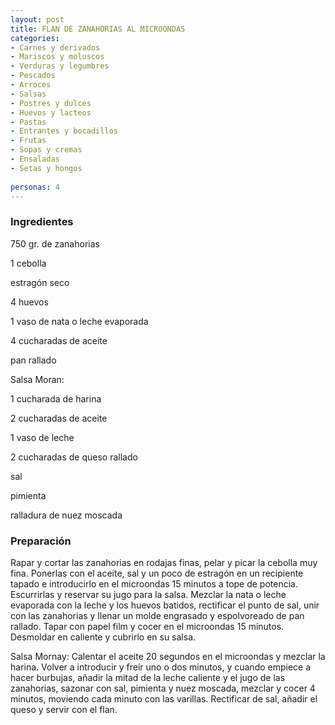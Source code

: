 ```yaml
---
layout: post
title: FLAN DE ZANAHORIAS AL MICROONDAS
categories:
- Carnes y derivados
- Mariscos y moluscos
- Verduras y legumbres
- Pescados
- Arroces
- Salsas
- Postres y dulces
- Huevos y lacteos
- Pastas
- Entrantes y bocadillos
- Frutas
- Sopas y cremas
- Ensaladas
- Setas y hongos
 
personas: 4 
---
```

<h3>Ingredientes</h3>
750 gr. de zanahorias

1 cebolla

estragón seco

4 huevos

1 vaso de nata o leche evaporada

4 cucharadas de aceite

pan rallado

Salsa Moran:

1 cucharada de harina

2 cucharadas de aceite

1 vaso de leche

2 cucharadas de queso rallado

sal

pimienta

ralladura de nuez moscada

<h3>Preparación</h3>
Rapar y cortar las zanahorias en rodajas finas, pelar y picar la cebolla muy fina. Ponerlas con el aceite, sal y un poco de estragón en un recipiente tapado e introducirlo en el microondas 15 minutos a tope de potencia. Escurrirlas y reservar su jugo para la salsa. Mezclar la nata o leche evaporada con la leche y los huevos batidos, rectificar el punto de sal, unir con las zanahorias y llenar un molde engrasado y espolvoreado de pan rallado. Tapar con papel film y cocer en el microondas 15 minutos. Desmoldar en caliente y cubrirlo en su salsa.

Salsa Mornay: Calentar el aceite 20 segundos en el microondas y mezclar la harina. Volver a introducir y freír uno o dos minutos, y cuando empiece a hacer burbujas, añadir la mitad de la leche caliente y el jugo de las zanahorias, sazonar con sal, pimienta y nuez moscada, mezclar y cocer 4 minutos, moviendo cada minuto con las varillas. Rectificar de sal, añadir el queso y servir con el flan.

